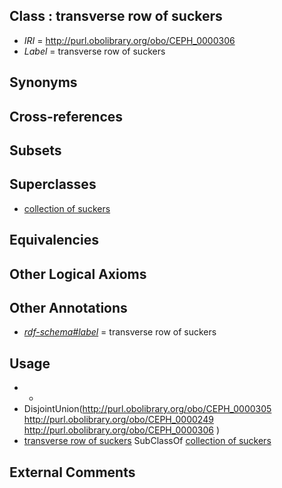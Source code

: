 
## Class : transverse row of suckers

 * *IRI* = http://purl.obolibrary.org/obo/CEPH_0000306
 * *Label* = transverse row of suckers

## Synonyms


## Cross-references


## Subsets


## Superclasses

 * [collection of suckers](../../CEPH/05/CEPH_0000305.md)

## Equivalencies


## Other Logical Axioms


## Other Annotations

 * *[rdf-schema#label](../../el/rdf-schema#label.md)* = transverse row of suckers

## Usage

 * -
 * DisjointUnion(<http://purl.obolibrary.org/obo/CEPH_0000305> <http://purl.obolibrary.org/obo/CEPH_0000249> <http://purl.obolibrary.org/obo/CEPH_0000306> )
 * [transverse row of suckers](../../CEPH/06/CEPH_0000306.md) SubClassOf [collection of suckers](../../CEPH/05/CEPH_0000305.md)

## External Comments

